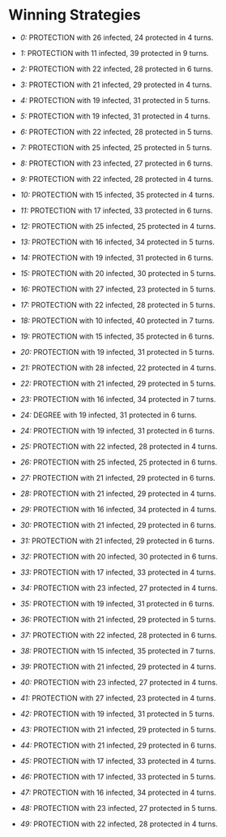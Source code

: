 # Winning Strategies

* _0:_ PROTECTION with 26 infected, 24 protected in 4 turns.


* _1:_ PROTECTION with 11 infected, 39 protected in 9 turns.


* _2:_ PROTECTION with 22 infected, 28 protected in 6 turns.


* _3:_ PROTECTION with 21 infected, 29 protected in 4 turns.


* _4:_ PROTECTION with 19 infected, 31 protected in 5 turns.


* _5:_ PROTECTION with 19 infected, 31 protected in 4 turns.


* _6:_ PROTECTION with 22 infected, 28 protected in 5 turns.


* _7:_ PROTECTION with 25 infected, 25 protected in 5 turns.


* _8:_ PROTECTION with 23 infected, 27 protected in 6 turns.


* _9:_ PROTECTION with 22 infected, 28 protected in 4 turns.


* _10:_ PROTECTION with 15 infected, 35 protected in 4 turns.


* _11:_ PROTECTION with 17 infected, 33 protected in 6 turns.


* _12:_ PROTECTION with 25 infected, 25 protected in 4 turns.


* _13:_ PROTECTION with 16 infected, 34 protected in 5 turns.


* _14:_ PROTECTION with 19 infected, 31 protected in 6 turns.


* _15:_ PROTECTION with 20 infected, 30 protected in 5 turns.


* _16:_ PROTECTION with 27 infected, 23 protected in 5 turns.


* _17:_ PROTECTION with 22 infected, 28 protected in 5 turns.


* _18:_ PROTECTION with 10 infected, 40 protected in 7 turns.


* _19:_ PROTECTION with 15 infected, 35 protected in 6 turns.


* _20:_ PROTECTION with 19 infected, 31 protected in 5 turns.


* _21:_ PROTECTION with 28 infected, 22 protected in 4 turns.


* _22:_ PROTECTION with 21 infected, 29 protected in 5 turns.


* _23:_ PROTECTION with 16 infected, 34 protected in 7 turns.


* _24:_ DEGREE with 19 infected, 31 protected in 6 turns.


* _24:_ PROTECTION with 19 infected, 31 protected in 6 turns.


* _25:_ PROTECTION with 22 infected, 28 protected in 4 turns.


* _26:_ PROTECTION with 25 infected, 25 protected in 6 turns.


* _27:_ PROTECTION with 21 infected, 29 protected in 6 turns.


* _28:_ PROTECTION with 21 infected, 29 protected in 4 turns.


* _29:_ PROTECTION with 16 infected, 34 protected in 4 turns.


* _30:_ PROTECTION with 21 infected, 29 protected in 6 turns.


* _31:_ PROTECTION with 21 infected, 29 protected in 6 turns.


* _32:_ PROTECTION with 20 infected, 30 protected in 6 turns.


* _33:_ PROTECTION with 17 infected, 33 protected in 4 turns.


* _34:_ PROTECTION with 23 infected, 27 protected in 4 turns.


* _35:_ PROTECTION with 19 infected, 31 protected in 6 turns.


* _36:_ PROTECTION with 21 infected, 29 protected in 5 turns.


* _37:_ PROTECTION with 22 infected, 28 protected in 6 turns.


* _38:_ PROTECTION with 15 infected, 35 protected in 7 turns.


* _39:_ PROTECTION with 21 infected, 29 protected in 4 turns.


* _40:_ PROTECTION with 23 infected, 27 protected in 4 turns.


* _41:_ PROTECTION with 27 infected, 23 protected in 4 turns.


* _42:_ PROTECTION with 19 infected, 31 protected in 5 turns.


* _43:_ PROTECTION with 21 infected, 29 protected in 5 turns.


* _44:_ PROTECTION with 21 infected, 29 protected in 6 turns.


* _45:_ PROTECTION with 17 infected, 33 protected in 4 turns.


* _46:_ PROTECTION with 17 infected, 33 protected in 5 turns.


* _47:_ PROTECTION with 16 infected, 34 protected in 4 turns.


* _48:_ PROTECTION with 23 infected, 27 protected in 5 turns.


* _49:_ PROTECTION with 22 infected, 28 protected in 4 turns.



